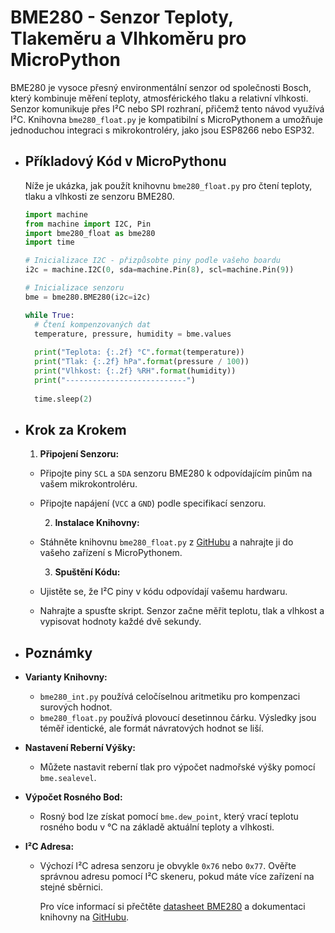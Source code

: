 # BME280 - Senzor Teploty, Tlakeměru a Vlhkoměru pro MicroPython

BME280 je vysoce přesný environmentální senzor od společnosti Bosch, který kombinuje měření teploty, atmosférického tlaku a relativní vlhkosti. Senzor komunikuje přes I²C nebo SPI rozhraní, přičemž tento návod využívá I²C. Knihovna `bme280_float.py` je kompatibilní s MicroPythonem a umožňuje jednoduchou integraci s mikrokontroléry, jako jsou ESP8266 nebo ESP32.
- ## Příkladový Kód v MicroPythonu
  
  Níže je ukázka, jak použít knihovnu `bme280_float.py` pro čtení teploty, tlaku a vlhkosti ze senzoru BME280.
  
  ```python
  import machine
  from machine import I2C, Pin
  import bme280_float as bme280
  import time
  
  # Inicializace I2C - přizpůsobte piny podle vašeho boardu
  i2c = machine.I2C(0, sda=machine.Pin(8), scl=machine.Pin(9))
  
  # Inicializace senzoru
  bme = bme280.BME280(i2c=i2c)
  
  while True:
    # Čtení kompenzovaných dat
    temperature, pressure, humidity = bme.values
    
    print("Teplota: {:.2f} °C".format(temperature))
    print("Tlak: {:.2f} hPa".format(pressure / 100))
    print("Vlhkost: {:.2f} %RH".format(humidity))
    print("---------------------------")
    
    time.sleep(2)
  ```
- ## Krok za Krokem
  
  1. **Připojení Senzoru:**
	- Připojte piny `SCL` a `SDA` senzoru BME280 k odpovídajícím pinům na vašem mikrokontroléru.
	- Připojte napájení (`VCC` a `GND`) podle specifikací senzoru.
	  
	  2. **Instalace Knihovny:**
	- Stáhněte knihovnu `bme280_float.py` z [GitHubu](https://github.com/robert-hh/BME280) a nahrajte ji do vašeho zařízení s MicroPythonem.
	  
	  3. **Spuštění Kódu:**
	- Ujistěte se, že I²C piny v kódu odpovídají vašemu hardwaru.
	- Nahrajte a spusťte skript. Senzor začne měřit teplotu, tlak a vlhkost a vypisovat hodnoty každé dvě sekundy.
- ## Poznámky
- **Varianty Knihovny:**
	- `bme280_int.py` používá celočíselnou aritmetiku pro kompenzaci surových hodnot.
	- `bme280_float.py` používá plovoucí desetinnou čárku. Výsledky jsou téměř identické, ale formát návratových hodnot se liší.
- **Nastavení Reberní Výšky:**
	- Můžete nastavit reberní tlak pro výpočet nadmořské výšky pomocí `bme.sealevel`.
- **Výpočet Rosného Bod:**
	- Rosný bod lze získat pomocí `bme.dew_point`, který vrací teplotu rosného bodu v °C na základě aktuální teploty a vlhkosti.
- **I²C Adresa:**
	- Výchozí I²C adresa senzoru je obvykle `0x76` nebo `0x77`. Ověřte správnou adresu pomocí I²C skeneru, pokud máte více zařízení na stejné sběrnici.
	  
	  Pro více informací si přečtěte [datasheet BME280](https://www.bosch-sensortec.com/media/boschsensortec/downloads/datasheets/bst-bme280-ds002.pdf) a dokumentaci knihovny na [GitHubu](https://github.com/robert-hh/BME280).